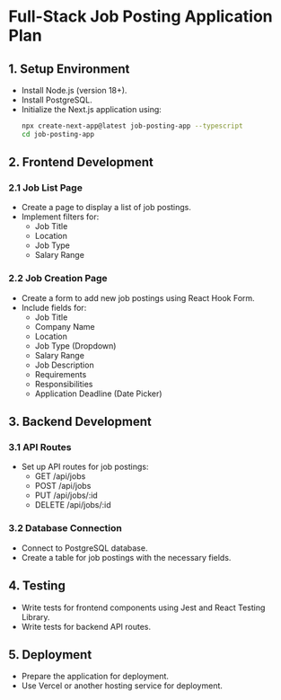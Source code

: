 # Full-Stack Job Posting Application Plan

## 1. Setup Environment
- Install Node.js (version 18+).
- Install PostgreSQL.
- Initialize the Next.js application using:
  ```bash
  npx create-next-app@latest job-posting-app --typescript
  cd job-posting-app
  ```

## 2. Frontend Development
### 2.1 Job List Page
- Create a page to display a list of job postings.
- Implement filters for:
  - Job Title
  - Location
  - Job Type
  - Salary Range

### 2.2 Job Creation Page
- Create a form to add new job postings using React Hook Form.
- Include fields for:
  - Job Title
  - Company Name
  - Location
  - Job Type (Dropdown)
  - Salary Range
  - Job Description
  - Requirements
  - Responsibilities
  - Application Deadline (Date Picker)

## 3. Backend Development
### 3.1 API Routes
- Set up API routes for job postings:
  - GET /api/jobs
  - POST /api/jobs
  - PUT /api/jobs/:id
  - DELETE /api/jobs/:id

### 3.2 Database Connection
- Connect to PostgreSQL database.
- Create a table for job postings with the necessary fields.

## 4. Testing
- Write tests for frontend components using Jest and React Testing Library.
- Write tests for backend API routes.

## 5. Deployment
- Prepare the application for deployment.
- Use Vercel or another hosting service for deployment.
